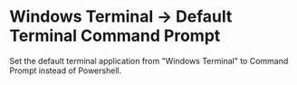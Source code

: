 # Windows Terminal -> Default Terminal Command Prompt
Set the default terminal application from "Windows Terminal" to Command Prompt instead of Powershell.
